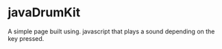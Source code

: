# javaDrumKit 
A simple page built using. javascript that plays a sound depending on the key pressed.
